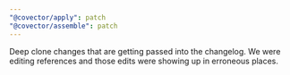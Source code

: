 ```yaml
---
"@covector/apply": patch
"@covector/assemble": patch
---
```


Deep clone changes that are getting passed into the changelog. We were editing references and those edits were showing up in erroneous places.
